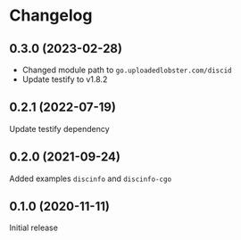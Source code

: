 # Changelog

## 0.3.0 (2023-02-28)
- Changed module path to `go.uploadedlobster.com/discid`
- Update testify to v1.8.2

## 0.2.1 (2022-07-19)
Update testify dependency

## 0.2.0 (2021-09-24)
Added examples `discinfo` and `discinfo-cgo`

## 0.1.0 (2020-11-11)
Initial release
